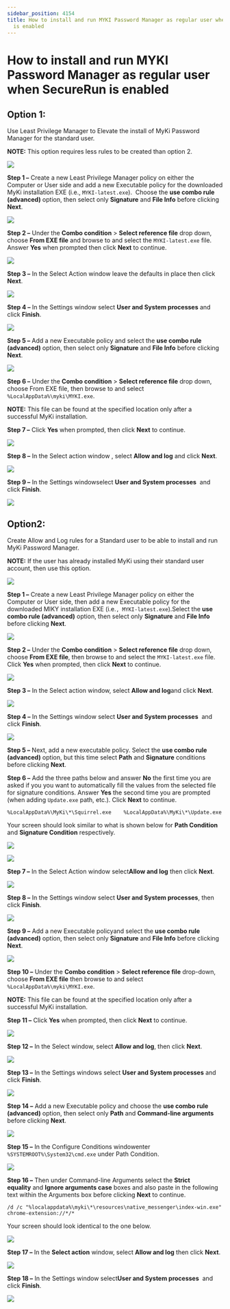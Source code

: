 ```yaml
---
sidebar_position: 4154
title: How to install and run MYKI Password Manager as regular user when SecureRun
  is enabled
---
```


# How to install and run MYKI Password Manager as regular user when SecureRun is enabled

## Option 1:

Use Least Privilege Manager to Elevate the install of MyKi Password Manager for the standard user.

**NOTE:**  This option requires less rules to be created than option 2.

![](../../../../../../static/images/PolicyPak/Content/Resources/Images/LeastPrivilege/SecureRun/844_1_image-20210705210753-1_950x127.png)

**Step 1 –** Create a new Least Privilege Manager policy on either the Computer or User side and add a new Executable policy for the downloaded MyKi installation EXE (i.e., `MYKI-latest.exe`).  Choose the **use combo rule (advanced)** option, then select only **Signature** and **File Info** before clicking **Next**.

![](../../../../../../static/images/PolicyPak/Content/Resources/Images/LeastPrivilege/SecureRun/844_2_image-20210705210753-2.png)

**Step 2 –** Under the **Combo condition** > **Select reference file** drop down, choose **From EXE file** and browse to and select the `MYKI-latest.exe` file. Answer **Yes** when prompted then click **Next** to continue.

![](../../../../../../static/images/PolicyPak/Content/Resources/Images/LeastPrivilege/SecureRun/844_3_image-20210705210753-3.png)

**Step 3 –** In the Select Action window leave the defaults in place then click **Next**.

![](../../../../../../static/images/PolicyPak/Content/Resources/Images/LeastPrivilege/SecureRun/844_4_image-20210705210753-4.png)

**Step 4 –** In the Settings window select **User and System processes** and click **Finish**.

![](../../../../../../static/images/PolicyPak/Content/Resources/Images/LeastPrivilege/SecureRun/844_5_image-20210705210753-5.png)

**Step 5 –** Add a new Executable policy and select the **use combo rule (advanced)** option, then select only **Signature** and **File Info** before clicking **Next**.

![](../../../../../../static/images/PolicyPak/Content/Resources/Images/LeastPrivilege/SecureRun/844_6_image-20210705210753-6.png)

**Step 6 –** Under the **Combo condition** > **Select reference file** drop down, choose From EXE file, then browse to and select `%LocalAppData%\myki\MYKI.exe`.

**NOTE:**  This file can be found at the specified location only after a successful MyKi installation.

**Step 7 –** Click **Yes** when prompted, then click **Next** to continue.

![](../../../../../../static/images/PolicyPak/Content/Resources/Images/LeastPrivilege/SecureRun/844_7_image-20210705210753-7.png)

**Step 8 –** In the Select action window , select **Allow and log** and click **Next**.

![](../../../../../../static/images/PolicyPak/Content/Resources/Images/LeastPrivilege/SecureRun/844_8_image-20210705210753-8.png)

**Step 9 –** In the Settings windowselect **User and System processes**  and click **Finish**.

![](../../../../../../static/images/PolicyPak/Content/Resources/Images/LeastPrivilege/SecureRun/844_9_image-20210705210753-9.png)

## Option2:

Create Allow and Log rules for a Standard user to be able to install and run MyKi Password Manager.

**NOTE:**  If the user has already installed MyKi using their standard user account, then use this option.

![](../../../../../../static/images/PolicyPak/Content/Resources/Images/LeastPrivilege/SecureRun/844_10_image-20210705210753-10_950x133.png)

**Step 1 –** Create a new Least Privilege Manager policy on either the Computer or User side, then add a new Executable policy for the downloaded MIKY installation EXE (i.e.`, MYKI-latest.exe`).Select the **use combo rule (advanced)** option, then select only **Signature** and **File Info** before clicking **Next**.

![](../../../../../../static/images/PolicyPak/Content/Resources/Images/LeastPrivilege/SecureRun/844_11_image-20210705210753-11.png)

**Step 2 –** Under the **Combo condition** > **Select reference file** drop down, choose **From EXE file**, then browse to and select the `MYKI-latest.exe` file. Click **Yes**  when prompted, then click **Next** to continue.

![](../../../../../../static/images/PolicyPak/Content/Resources/Images/LeastPrivilege/SecureRun/844_12_image-20210705210753-12.png)

**Step 3 –** In the Select action window, select **Allow and log**and click **Next**.

![](../../../../../../static/images/PolicyPak/Content/Resources/Images/LeastPrivilege/SecureRun/844_13_image-20210705210753-13.png)

**Step 4 –** In the Settings window select **User and System processes**  and click **Finish**.

![](../../../../../../static/images/PolicyPak/Content/Resources/Images/LeastPrivilege/SecureRun/844_14_image-20210705210753-14.png)

**Step 5 –** Next, add a new executable policy. Select the **use combo rule (advanced)** option, but this time select **Path** and **Signature** conditions before clicking **Next**.

**Step 6 –** Add the three paths below and answer **No** the first time you are asked if you you want to automatically fill the values from the selected file for signature conditions. Answer **Yes** the second time you are prompted (when adding `Update.exe` path, etc.). Click **Next** to continue.

```
%LocalAppData%\MyKi\*\Squirrel.exe    %LocalAppData%\MyKi\*\Update.exe    %LocalAppData%\myki\Update.exe
```
Your screen should look similar to what is shown below for **Path Condition** and **Signature Condition** respectively.

![](../../../../../../static/images/PolicyPak/Content/Resources/Images/LeastPrivilege/SecureRun/844_15_image-20210705210753-15.png)

![](../../../../../../static/images/PolicyPak/Content/Resources/Images/LeastPrivilege/SecureRun/844_16_image-20210705210753-16.png)

**Step 7 –** In the Select Action window select**Allow and log** then click **Next**.

![](../../../../../../static/images/PolicyPak/Content/Resources/Images/LeastPrivilege/SecureRun/844_17_image-20210705210753-17.png)

**Step 8 –** In the Settings window select **User and System processes**, then click **Finish**.

![](../../../../../../static/images/PolicyPak/Content/Resources/Images/LeastPrivilege/SecureRun/844_18_image-20210705210753-18.png)

**Step 9 –** Add a new Executable policyand select the **use combo rule (advanced)** option, then select only **Signature** and **File Info** before clicking **Next**.

![](../../../../../../static/images/PolicyPak/Content/Resources/Images/LeastPrivilege/SecureRun/844_19_image-20210705210753-19.png)

**Step 10 –** Under the **Combo condition** > **Select reference file** drop-down, choose **From EXE file** then browse to and select `%LocalAppData%\myki\MYKI.exe`.

**NOTE:**  This file can be found at the specified location only after a successful MyKi installation.

**Step 11 –** Click **Yes** when prompted, then click **Next** to continue.

![](../../../../../../static/images/PolicyPak/Content/Resources/Images/LeastPrivilege/SecureRun/844_20_image-20210705210753-20.png)

**Step 12 –** In the Select window, select **Allow and log**, then click **Next**.

![](../../../../../../static/images/PolicyPak/Content/Resources/Images/LeastPrivilege/SecureRun/844_21_image-20210705210753-21.png)

**Step 13 –** In the Settings windows select **User and System processes** and click **Finish**.

![](../../../../../../static/images/PolicyPak/Content/Resources/Images/LeastPrivilege/SecureRun/844_22_image-20210705210753-22.png)

**Step 14 –** Add a new Executable policy and choose the **use combo rule (advanced)** option, then select only **Path** and **Command-line arguments** before clicking **Next**.

![](../../../../../../static/images/PolicyPak/Content/Resources/Images/LeastPrivilege/SecureRun/844_23_image-20210705210753-23.png)

**Step 15 –** In the Configure Conditions windowenter `%SYSTEMROOT%\System32\cmd.exe` under Path Condition.

![](../../../../../../static/images/PolicyPak/Content/Resources/Images/LeastPrivilege/SecureRun/844_24_image-20210705210753-24.png)

**Step 16 –** Then under Command-line Arguments select the **Strict equality** and **Ignore arguments case** boxes and also paste in the following text within the Arguments box before clicking **Next** to continue.

```
/d /c "%localappdata%\myki\*\resources\native_messenger\index-win.exe" chrome-extension://*/*
```
Your screen should look identical to the one below.

![](../../../../../../static/images/PolicyPak/Content/Resources/Images/LeastPrivilege/SecureRun/844_25_image-20210705210753-25.png)

**Step 17 –** In the **Select action** window, select **Allow and log** then click **Next**.

![](../../../../../../static/images/PolicyPak/Content/Resources/Images/LeastPrivilege/SecureRun/844_26_image-20210705210753-26.png)

**Step 18 –** In the Settings window select**User and System processes**  and click **Finish**.

![](../../../../../../static/images/PolicyPak/Content/Resources/Images/LeastPrivilege/SecureRun/844_27_image-20210705210753-27.png)